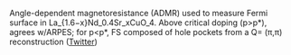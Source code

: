 
Angle-dependent magnetoresistance (ADMR) used to measure Fermi surface in La_{1.6−x}Nd_0.4Sr_xCuO_4. Above critical doping (p&gt;p*), agrees w/ARPES; for p&lt;p*, FS composed of hole pockets from a Q= (π,π) reconstruction ([Twitter](https://twitter.com/JoshuahHeath/status/1247548067777257474))
